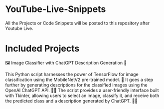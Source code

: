 # YouTube-Live-Snippets
All the Projects or Code Snippets will be posted to this repository after Youtube Live.


# Included Projects
🖼️ Image Classifier with ChatGPT Description Generation 🤖

This Python script harnesses the power of TensorFlow for image classification using the MobileNetV2 pre-trained model. 📸 It goes a step further by generating descriptions for the classified images using the OpenAI ChatGPT API. 🧠💬 The script provides a user-friendly interface built with Tkinter, allowing users to select an image, classify it, and receive both the predicted class and a description generated by ChatGPT. 🎨💡
